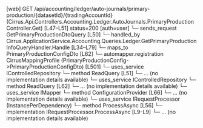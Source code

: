 [web] GET /api/accounting/ledger/auto-journals/primary-production/{datasetId}/{tradingAccountId}  (Cirrus.Api.Controllers.Accounting.Ledger.AutoJournals.PrimaryProductionController.Get)  [L47–L51] status=200 [auth=user]
  └─ sends_request GetPrimaryProductionDtoQuery [L50]
    └─ handled_by Cirrus.ApplicationService.Accounting.Queries.Ledger.GetPrimaryProductionInfoQueryHandler.Handle [L34–L79]
      └─ maps_to PrimaryProductionConfigDto [L62]
        └─ automapper.registration CirrusMappingProfile (PrimaryProductionConfig->PrimaryProductionConfigDto) [L501]
      └─ uses_service IControlledRepository<Dataset>
        └─ method ReadQuery [L51]
          └─ ... (no implementation details available)
      └─ uses_service IControlledRepository<PrimaryProductionConfig>
        └─ method ReadQuery [L62]
          └─ ... (no implementation details available)
      └─ uses_service IMapper
        └─ method ConfigurationProvider [L66]
          └─ ... (no implementation details available)
      └─ uses_service IRequestProcessor (InstancePerDependency)
        └─ method ProcessAsync [L56]
          └─ implementation IRequestProcessor.ProcessAsync [L9-L9]
          └─ ... (no implementation details available)

